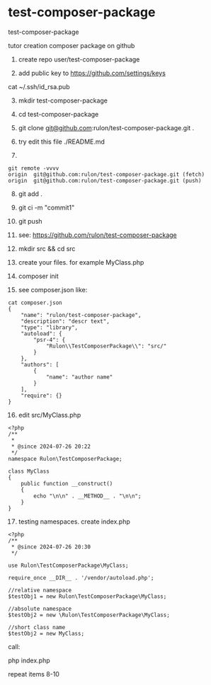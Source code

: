 # test-composer-package
test-composer-package

tutor creation composer package on github

1. create repo user/test-composer-package

2. add public key to https://github.com/settings/keys

cat ~/.ssh/id_rsa.pub 

3. mkdir test-composer-package

4. cd test-composer-package

5. git clone git@github.com:rulon/test-composer-package.git .

6. try edit this file ./README.md

7. 
```
git remote -vvvv
origin  git@github.com:rulon/test-composer-package.git (fetch)
origin  git@github.com:rulon/test-composer-package.git (push)
```
8. git add .

9. git ci -m "commit1"

10. git push

11. see: https://github.com/rulon/test-composer-package

12. mkdir src && cd src

13. create your files. for example MyClass.php

14. composer init

15. see composer.json like:
```
cat composer.json 
{
    "name": "rulon/test-composer-package",
    "description": "descr text",
    "type": "library",
    "autoload": {
        "psr-4": {
            "Rulon\\TestComposerPackage\\": "src/"
        }
    },
    "authors": [
        {
            "name": "author name"
        }
    ],
    "require": {}
}

```

16. edit src/MyClass.php
```
<?php
/**
 *
 * @since 2024-07-26 20:22
 */
namespace Rulon\TestComposerPackage;

class MyClass
{
    public function __construct()
    {
        echo "\n\n" . __METHOD__ . "\n\n";
    }
}
```
17. testing namespaces. create index.php
```
<?php
/**
 * @since 2024-07-26 20:30
 */

use Rulon\TestComposerPackage\MyClass;

require_once __DIR__ . '/vendor/autoload.php';

//relative namespace
$testObj1 = new Rulon\TestComposerPackage\MyClass;

//absolute namespace
$testObj2 = new \Rulon\TestComposerPackage\MyClass;

//short class name
$testObj2 = new MyClass;

```
call:

php index.php

repeat items 8-10